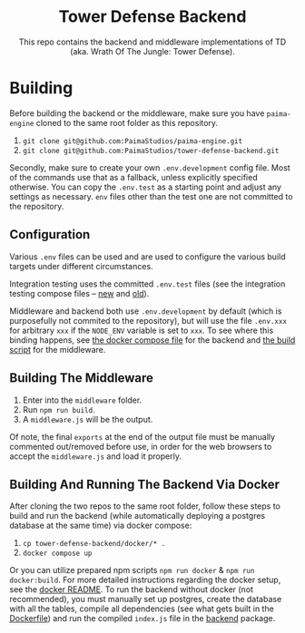 <h1 align="center">
  Tower Defense Backend
</h1>
<p align="center">
This repo contains the backend and middleware implementations of TD (aka. Wrath Of The Jungle: Tower Defense).
</p>

# Building

Before building the backend or the middleware, make sure you have `paima-engine` cloned to the same root folder as this repository.

1. `git clone git@github.com:PaimaStudios/paima-engine.git`
2. `git clone git@github.com:PaimaStudios/tower-defense-backend.git`

Secondly, make sure to create your own `.env.development` config file. Most of the commands use that as a fallback, unless explicitly specified otherwise. You can copy the `.env.test` as a starting point and adjust any settings as necessary. `env` files other than the test one are not committed to the repository.

## Configuration

Various `.env` files can be used and are used to configure the various build targets under different circumstances.

Integration testing uses the committed `.env.test` files (see the integration testing compose files &ndash; [new](/integration-testing/config/new/docker-compose.yml) and [old](/integration-testing/config/old/docker-compose.yml)).

Middleware and backend both use `.env.development` by default (which is purposefully not commited to the repository), but will use the file `.env.xxx` for arbitrary `xxx` if the `NODE_ENV` variable is set to `xxx`. To see where this binding happens, see [the docker compose file](/docker/docker-compose.yml) for the backend and [the build script](/middleware/scripts/build.sh) for the middleware.

## Building The Middleware

1. Enter into the `middleware` folder.
2. Run `npm run build`.
3. A `middleware.js` will be the output.

Of note, the final `exports` at the end of the output file must be manually commented out/removed before use, in order for the web browsers to accept the `middleware.js` and load it properly.

## Building And Running The Backend Via Docker

After cloning the two repos to the same root folder, follow these steps to build and run the backend (while automatically deploying a postgres database at the same time) via docker compose:

1. `cp tower-defense-backend/docker/* .`
2. `docker compose up`

Or you can utilize prepared npm scripts `npm run docker` & `npm run docker:build`. For more detailed instructions regarding the docker setup, see the [docker README](/docker/README.md).
To run the backend without docker (not recommended), you must manually set up postgres, create the database with all the tables, compile all dependencies (see what gets built in the [Dockerfile](/docker/Dockerfile)) and run the compiled `index.js` file in the [backend](/backend/) package.
